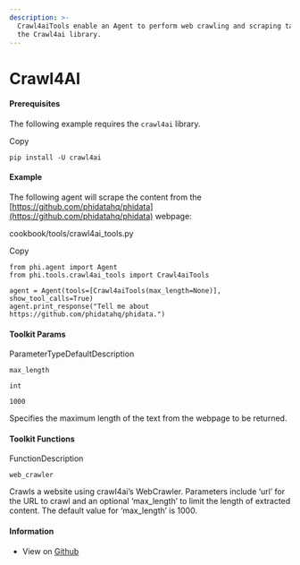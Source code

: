 ```yaml
---
description: >-
  Crawl4aiTools enable an Agent to perform web crawling and scraping tasks using
  the Crawl4ai library.
---
```


# Crawl4AI

#### Prerequisites <a href="#prerequisites" id="prerequisites"></a>

The following example requires the `crawl4ai` library.

Copy

```
pip install -U crawl4ai
```

#### [​](https://docs.phidata.com/tools/crawl4ai#example)Example <a href="#example" id="example"></a>

The following agent will scrape the content from the [https://github.com/phidatahq/phidata](https://github.com/phidatahq/phidata) webpage:

cookbook/tools/crawl4ai\_tools.py

Copy

```
from phi.agent import Agent
from phi.tools.crawl4ai_tools import Crawl4aiTools

agent = Agent(tools=[Crawl4aiTools(max_length=None)], show_tool_calls=True)
agent.print_response("Tell me about https://github.com/phidatahq/phidata.")
```

#### [​](https://docs.phidata.com/tools/crawl4ai#toolkit-params)Toolkit Params <a href="#toolkit-params" id="toolkit-params"></a>

ParameterTypeDefaultDescription

`max_length`

`int`

`1000`

Specifies the maximum length of the text from the webpage to be returned.

#### [​](https://docs.phidata.com/tools/crawl4ai#toolkit-functions)Toolkit Functions <a href="#toolkit-functions" id="toolkit-functions"></a>

FunctionDescription

`web_crawler`

Crawls a website using crawl4ai’s WebCrawler. Parameters include ‘url’ for the URL to crawl and an optional ‘max\_length’ to limit the length of extracted content. The default value for ‘max\_length’ is 1000.

#### [​](https://docs.phidata.com/tools/crawl4ai#information)Information <a href="#information" id="information"></a>

* View on [Github](https://github.com/phidatahq/phidata/blob/main/phi/tools/crawl4ai_tools.py)
